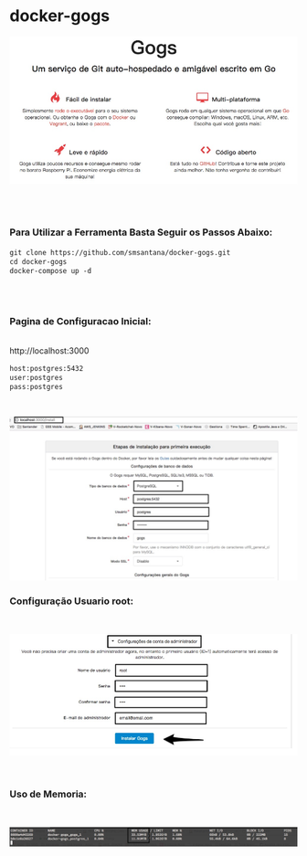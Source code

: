 # docker-gogs

![alt text](https://raw.githubusercontent.com/smsantana/docker-gogs/master/img/Gogs_home.jpg)

</br>
</br> 

### Para Utilizar a Ferramenta Basta Seguir os Passos Abaixo:
```
git clone https://github.com/smsantana/docker-gogs.git
cd docker-gogs
docker-compose up -d

```

</br> </br>
### Pagina de Configuracao Inicial:
</br>
http://localhost:3000
</br>

```
host:postgres:5432
user:postgres
pass:postgres
```

</br>

![alt text](https://raw.githubusercontent.com/smsantana/docker-gogs/master/img/Instalacao_Gogs1.jpg)

### Configuração Usuario root:

</br>

![alt text](https://raw.githubusercontent.com/smsantana/docker-gogs/master/img/Instalacao_Gogs2.jpg)


</br>

### Uso de Memoria:

</br>

![alt text](https://raw.githubusercontent.com/smsantana/docker-gogs/master/img/Instalacao_Gogs3.jpg)

